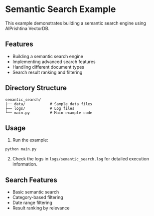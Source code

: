 # Semantic Search Example

This example demonstrates building a semantic search engine using AIPrishtina VectorDB.

## Features
- Building a semantic search engine
- Implementing advanced search features
- Handling different document types
- Search result ranking and filtering

## Directory Structure
```
semantic_search/
├── data/           # Sample data files
├── logs/           # Log files
└── main.py         # Main example code
```

## Usage
1. Run the example:
```bash
python main.py
```

2. Check the logs in `logs/semantic_search.log` for detailed execution information.

## Search Features
- Basic semantic search
- Category-based filtering
- Date range filtering
- Result ranking by relevance 